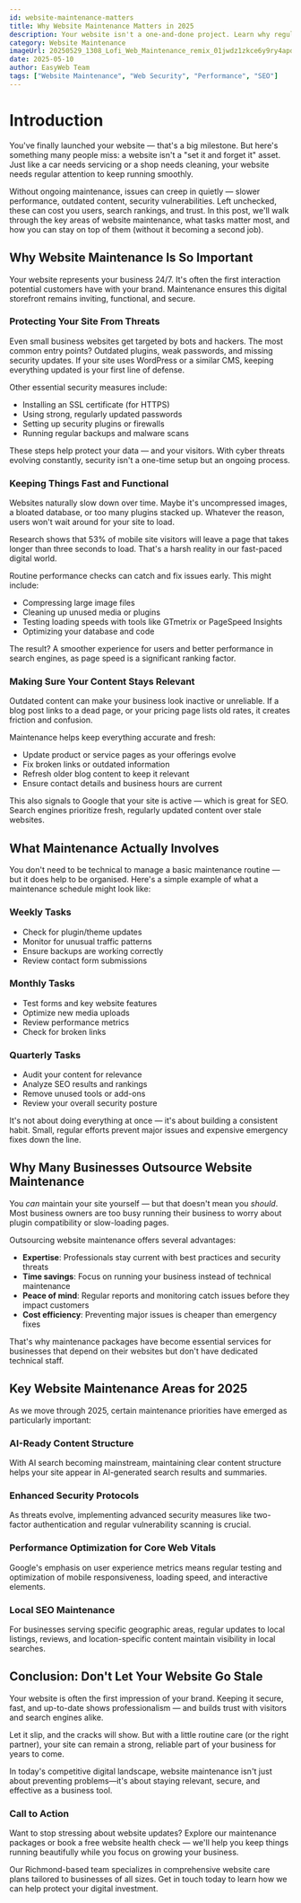 ```yaml
---
id: website-maintenance-matters
title: Why Website Maintenance Matters in 2025
description: Your website isn't a one-and-done project. Learn why regular website maintenance is essential for security, speed, and keeping your content fresh in 2025.
category: Website Maintenance
imageUrl: 20250529_1308_Lofi_Web_Maintenance_remix_01jwdz1zkce6y9ry4apdvbr7gb_nuwjcy
date: 2025-05-10
author: EasyWeb Team
tags: ["Website Maintenance", "Web Security", "Performance", "SEO"]
---
```


# Introduction

You've finally launched your website — that's a big milestone. But here's something many people miss: a website isn't a "set it and forget it" asset. Just like a car needs servicing or a shop needs cleaning, your website needs regular attention to keep running smoothly.

Without ongoing maintenance, issues can creep in quietly — slower performance, outdated content, security vulnerabilities. Left unchecked, these can cost you users, search rankings, and trust. In this post, we'll walk through the key areas of website maintenance, what tasks matter most, and how you can stay on top of them (without it becoming a second job).

## Why Website Maintenance Is So Important

Your website represents your business 24/7. It's often the first interaction potential customers have with your brand. Maintenance ensures this digital storefront remains inviting, functional, and secure.

### Protecting Your Site From Threats

Even small business websites get targeted by bots and hackers. The most common entry points? Outdated plugins, weak passwords, and missing security updates. If your site uses WordPress or a similar CMS, keeping everything updated is your first line of defense.

Other essential security measures include:

* Installing an SSL certificate (for HTTPS)
* Using strong, regularly updated passwords
* Setting up security plugins or firewalls
* Running regular backups and malware scans

These steps help protect your data — and your visitors. With cyber threats evolving constantly, security isn't a one-time setup but an ongoing process.

### Keeping Things Fast and Functional

Websites naturally slow down over time. Maybe it's uncompressed images, a bloated database, or too many plugins stacked up. Whatever the reason, users won't wait around for your site to load.

Research shows that 53% of mobile site visitors will leave a page that takes longer than three seconds to load. That's a harsh reality in our fast-paced digital world.

Routine performance checks can catch and fix issues early. This might include:

* Compressing large image files
* Cleaning up unused media or plugins
* Testing loading speeds with tools like GTmetrix or PageSpeed Insights
* Optimizing your database and code

The result? A smoother experience for users and better performance in search engines, as page speed is a significant ranking factor.

### Making Sure Your Content Stays Relevant

Outdated content can make your business look inactive or unreliable. If a blog post links to a dead page, or your pricing page lists old rates, it creates friction and confusion.

Maintenance helps keep everything accurate and fresh:

* Update product or service pages as your offerings evolve
* Fix broken links or outdated information
* Refresh older blog content to keep it relevant
* Ensure contact details and business hours are current

This also signals to Google that your site is active — which is great for SEO. Search engines prioritize fresh, regularly updated content over stale websites.

## What Maintenance Actually Involves

You don't need to be technical to manage a basic maintenance routine — but it does help to be organised. Here's a simple example of what a maintenance schedule might look like:

### Weekly Tasks
* Check for plugin/theme updates
* Monitor for unusual traffic patterns
* Ensure backups are working correctly
* Review contact form submissions

### Monthly Tasks
* Test forms and key website features
* Optimize new media uploads
* Review performance metrics
* Check for broken links

### Quarterly Tasks
* Audit your content for relevance
* Analyze SEO results and rankings
* Remove unused tools or add-ons
* Review your overall security posture

It's not about doing everything at once — it's about building a consistent habit. Small, regular efforts prevent major issues and expensive emergency fixes down the line.

## Why Many Businesses Outsource Website Maintenance

You *can* maintain your site yourself — but that doesn't mean you *should*. Most business owners are too busy running their business to worry about plugin compatibility or slow-loading pages.

Outsourcing website maintenance offers several advantages:

* **Expertise**: Professionals stay current with best practices and security threats
* **Time savings**: Focus on running your business instead of technical maintenance
* **Peace of mind**: Regular reports and monitoring catch issues before they impact customers
* **Cost efficiency**: Preventing major issues is cheaper than emergency fixes

That's why maintenance packages have become essential services for businesses that depend on their websites but don't have dedicated technical staff.

## Key Website Maintenance Areas for 2025

As we move through 2025, certain maintenance priorities have emerged as particularly important:

### AI-Ready Content Structure
With AI search becoming mainstream, maintaining clear content structure helps your site appear in AI-generated search results and summaries.

### Enhanced Security Protocols
As threats evolve, implementing advanced security measures like two-factor authentication and regular vulnerability scanning is crucial.

### Performance Optimization for Core Web Vitals
Google's emphasis on user experience metrics means regular testing and optimization of mobile responsiveness, loading speed, and interactive elements.

### Local SEO Maintenance
For businesses serving specific geographic areas, regular updates to local listings, reviews, and location-specific content maintain visibility in local searches.

## Conclusion: Don't Let Your Website Go Stale

Your website is often the first impression of your brand. Keeping it secure, fast, and up-to-date shows professionalism — and builds trust with visitors and search engines alike.

Let it slip, and the cracks will show. But with a little routine care (or the right partner), your site can remain a strong, reliable part of your business for years to come.

In today's competitive digital landscape, website maintenance isn't just about preventing problems—it's about staying relevant, secure, and effective as a business tool.

### Call to Action

Want to stop stressing about website updates? Explore our maintenance packages or book a free website health check — we'll help you keep things running beautifully while you focus on growing your business.

Our Richmond-based team specializes in comprehensive website care plans tailored to businesses of all sizes. Get in touch today to learn how we can help protect your digital investment.
